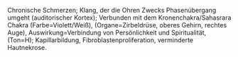 Chronische Schmerzen; Klang, der die Ohren Zwecks Phasenübergang umgeht (auditorischer Kortex); Verbunden mit dem Kronenchakra/Sahasrara Chakra (Farbe=Violett/Weiß), (Organe=Zirbeldrüse, oberes Gehirn, rechtes Auge), Auswirkung=Verbindung von Persönlichkeit und Spiritualität, (Ton=H); Kapillarbildung, Fibroblastenproliferation, verminderte Hautnekrose.